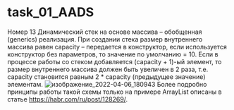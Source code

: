 # task_01_AADS
Номер 13
Динамический стек на основе массива – обобщенная (generics) реализация.
При создании стека размер внутреннего массива равен capacity – передается в конструктор,
если используется конструктор без параметров, то значение по умолчанию = 10.
Если в процессе работы со стеком добавляется (capacity + 1)-ый элемент, 
то размер внутреннего массива должен быть увеличен в 2 раза, 
т.е. capacity становится равным 2 * capacity (предыдущее значение) элементам. 
	 ![изображение_2022-04-06_180943](https://user-images.githubusercontent.com/44434924/162007236-62c0fc55-fe34-4a15-9795-ae1fc32456a8.png)
Более подробно принципы работы такой схемы только на примере ArrayList описаны в статье https://habr.com/ru/post/128269/.
